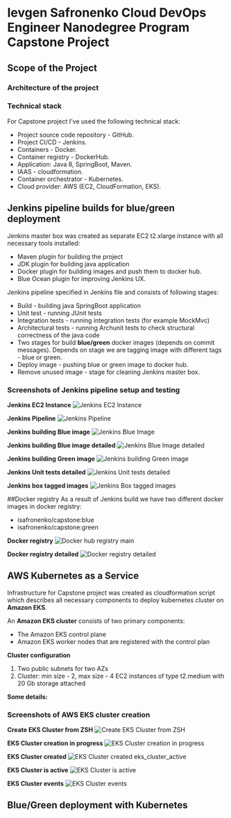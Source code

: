 # Ievgen Safronenko Cloud DevOps Engineer Nanodegree Program Capstone Project

## Scope of the Project
### Architecture of the project

### Technical stack
For Capstone project I've used the following technical stack:

* Project source code repository - GitHub.
* Project CI/CD - Jenkins.
* Containers - Docker.
* Container registry - DockerHub.
* Application: Java 8, SpringBoot, Maven.
* IAAS - cloudformation.
* Container orchestrator - Kubernetes.
* Cloud provider: AWS (EC2, CloudFormation, EKS).

## Jenkins pipeline builds for blue/green deployment
Jenkins master box was created as separate EC2 t2.xlarge instance with all necessary tools installed:

* Maven plugin for building the project
* JDK plugin for building java application
* Docker plugin for building images and push them to docker hub.
* Blue Ocean plugin for improving Jenkins UX. 

Jenkins pipeline specified in Jenkins file and consists of following stages:
* Build - building java SpringBoot application
* Unit test - running JUnit tests 
* Integration tests - running integration tests (for example MockMvc)
* Architectural tests - running Archunit tests to check structural correctness of the java code
* Two stages for build __blue/green__ docker images (depends on commit messages). Depends on stage we are tagging image
with different tags - blue or green.
* Deploy image - pushing blue or green image to docker hub.
* Remove unused image - stage for cleaning Jenkins master box.

### Screenshots of Jenkins pipeline setup and testing

__Jenkins EC2 Instance__
![Jenkins EC2 Instance](/solution/images/jenkins_ec2.png)

__Jenkins Pipeline__
![Jenkins Pipeline](/solution/images/jenkins_pipeline.png)

__Jenkins building Blue image__
![Jenkins Blue Image](/solution/images/jenkins_building_blue_image_pipeline.png)

__Jenkins building Blue image detailed__
![Jenkins Blue Image detailed](/solution/images/jenkins_building_blue_image.png)

__Jenkins building Green image__
![Jenkins building Green image](/solution/images/jenkins_building_green_image_pipeline.png)

__Jenkins Unit tests detailed__
![Jenkins Unit tests detailed](/solution/images/jenkins_unit_tests.png)

__Jenkins box tagged images__
![Jenkins Box tagged images](/solution/images/jenkins_box_tagged_images.png)

##Docker registry
As a result of Jenkins build we have two different docker images in docker registry:
* isafronenko/capstone:blue
* isafronenko/capstone:green

__Docker registry__
![Docker hub registry main](/solution/images/docker_gub_registry_main.png)

__Docker registry detailed__
![Docker registry detailed](/solution/images/docker_hub_registry.png)

## AWS Kubernetes as a Service
Infrastructure for Capstone project was created as cloudformation script which describes all necessary components 
to deploy kubernetes cluster on __Amazon EKS__.

An __Amazon EKS cluster__ consists of two primary components:
  - The Amazon EKS control plane
  - Amazon EKS worker nodes that are registered with the control plan

__Cluster configuration__
1. Two public subnets for two AZs
2. Cluster: min size - 2, max size - 4 EC2 instances of type t2.medium with 20 Gb storage attached

__Some details:__

### Screenshots of AWS EKS cluster creation
__Create EKS Cluster from ZSH__
![Create EKS Cluster from ZSH](/solution/images/create_eks_cluster.png) 

__EKS Cluster creation in progress__
![EKS Cluster creation in progress](/solution/images/eks_stack_creation_in_porgress.png)

__EKS Cluster created__
![EKS Cluster created](/solution/images/eks_stack_created.png) eks_cluster_active

__EKS Cluster is active__
![EKS Cluster is active](/solution/images/eks_cluster_active.png) 

__EKS Cluster events__
![EKS Cluster events](/solution/images/eks_cluster_events.png) 

## Blue/Green deployment with Kubernetes